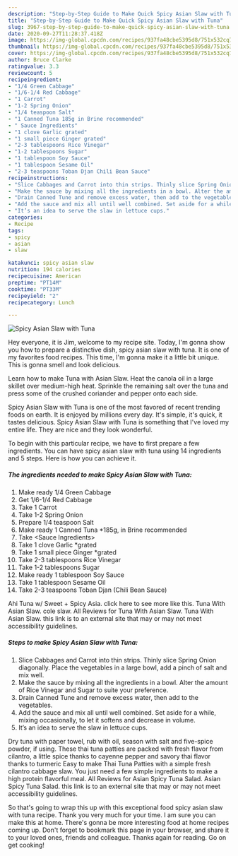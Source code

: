 ```yaml
---
description: "Step-by-Step Guide to Make Quick Spicy Asian Slaw with Tuna"
title: "Step-by-Step Guide to Make Quick Spicy Asian Slaw with Tuna"
slug: 3967-step-by-step-guide-to-make-quick-spicy-asian-slaw-with-tuna
date: 2020-09-27T11:28:37.418Z
image: https://img-global.cpcdn.com/recipes/937fa48cbe5395d8/751x532cq70/spicy-asian-slaw-with-tuna-recipe-main-photo.jpg
thumbnail: https://img-global.cpcdn.com/recipes/937fa48cbe5395d8/751x532cq70/spicy-asian-slaw-with-tuna-recipe-main-photo.jpg
cover: https://img-global.cpcdn.com/recipes/937fa48cbe5395d8/751x532cq70/spicy-asian-slaw-with-tuna-recipe-main-photo.jpg
author: Bruce Clarke
ratingvalue: 3.3
reviewcount: 5
recipeingredient:
- "1/4 Green Cabbage"
- "1/6-1/4 Red Cabbage"
- "1 Carrot"
- "1-2 Spring Onion"
- "1/4 teaspoon Salt"
- "1 Canned Tuna 185g in Brine recommended"
- " Sauce Ingredients"
- "1 clove Garlic grated"
- "1 small piece Ginger grated"
- "2-3 tablespoons Rice Vinegar"
- "1-2 tablespoons Sugar"
- "1 tablespoon Soy Sauce"
- "1 tablespoon Sesame Oil"
- "2-3 teaspoons Toban Djan Chili Bean Sauce"
recipeinstructions:
- "Slice Cabbages and Carrot into thin strips. Thinly slice Spring Onion diagonally. Place the vegetables in a large bowl, add a pinch of salt and mix well."
- "Make the sauce by mixing all the ingredients in a bowl. Alter the amount of Rice Vinegar and Sugar to suite your preference."
- "Drain Canned Tune and remove excess water, then add to the vegetables."
- "Add the sauce and mix all until well combined. Set aside for a while, mixing occasionally, to let it softens and decrease in volume."
- "It’s an idea to serve the slaw in lettuce cups."
categories:
- Recipe
tags:
- spicy
- asian
- slaw

katakunci: spicy asian slaw 
nutrition: 194 calories
recipecuisine: American
preptime: "PT14M"
cooktime: "PT33M"
recipeyield: "2"
recipecategory: Lunch

---
```



![Spicy Asian Slaw with Tuna](https://img-global.cpcdn.com/recipes/937fa48cbe5395d8/751x532cq70/spicy-asian-slaw-with-tuna-recipe-main-photo.jpg)

Hey everyone, it is Jim, welcome to my recipe site. Today, I'm gonna show you how to prepare a distinctive dish, spicy asian slaw with tuna. It is one of my favorites food recipes. This time, I'm gonna make it a little bit unique. This is gonna smell and look delicious.

Learn how to make Tuna with Asian Slaw. Heat the canola oil in a large skillet over medium-high heat. Sprinkle the remaining salt over the tuna and press some of the crushed coriander and pepper onto each side.

Spicy Asian Slaw with Tuna is one of the most favored of recent trending foods on earth. It is enjoyed by millions every day. It's simple, it's quick, it tastes delicious. Spicy Asian Slaw with Tuna is something that I've loved my entire life. They are nice and they look wonderful.


To begin with this particular recipe, we have to first prepare a few ingredients. You can have spicy asian slaw with tuna using 14 ingredients and 5 steps. Here is how you can achieve it.

<!--inarticleads1-->

##### The ingredients needed to make Spicy Asian Slaw with Tuna:

1. Make ready 1/4 Green Cabbage
1. Get 1/6-1/4 Red Cabbage
1. Take 1 Carrot
1. Take 1-2 Spring Onion
1. Prepare 1/4 teaspoon Salt
1. Make ready 1 Canned Tuna *185g, in Brine recommended
1. Take  &lt;Sauce Ingredients&gt;
1. Take 1 clove Garlic *grated
1. Take 1 small piece Ginger *grated
1. Take 2-3 tablespoons Rice Vinegar
1. Take 1-2 tablespoons Sugar
1. Make ready 1 tablespoon Soy Sauce
1. Take 1 tablespoon Sesame Oil
1. Take 2-3 teaspoons Toban Djan (Chili Bean Sauce)


Ahi Tuna w/ Sweet + Spicy Asia. click here to see more like this. Tuna With Asian Slaw. cole slaw. All Reviews for Tuna With Asian Slaw. Tuna With Asian Slaw. this link is to an external site that may or may not meet accessibility guidelines. 

<!--inarticleads2-->

##### Steps to make Spicy Asian Slaw with Tuna:

1. Slice Cabbages and Carrot into thin strips. Thinly slice Spring Onion diagonally. Place the vegetables in a large bowl, add a pinch of salt and mix well.
1. Make the sauce by mixing all the ingredients in a bowl. Alter the amount of Rice Vinegar and Sugar to suite your preference.
1. Drain Canned Tune and remove excess water, then add to the vegetables.
1. Add the sauce and mix all until well combined. Set aside for a while, mixing occasionally, to let it softens and decrease in volume.
1. It’s an idea to serve the slaw in lettuce cups.


Dry tuna with paper towel, rub with oil, season with salt and five-spice powder, if using. These thai tuna patties are packed with fresh flavor from cilantro, a little spice thanks to cayenne pepper and savory thai flavor thanks to turmeric Easy to make Thai Tuna Patties with a simple fresh cilantro cabbage slaw. You just need a few simple ingredients to make a high protein flavorful meal. All Reviews for Asian Spicy Tuna Salad. Asian Spicy Tuna Salad. this link is to an external site that may or may not meet accessibility guidelines. 

So that's going to wrap this up with this exceptional food spicy asian slaw with tuna recipe. Thank you very much for your time. I am sure you can make this at home. There's gonna be more interesting food at home recipes coming up. Don't forget to bookmark this page in your browser, and share it to your loved ones, friends and colleague. Thanks again for reading. Go on get cooking!
